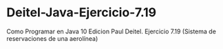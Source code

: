 # Deitel-Java-Ejercicio-7.19
Como Programar en Java 10 Edicion Paul Deitel. Ejercicio 7.19 (Sistema de reservaciones de una aerolínea)
